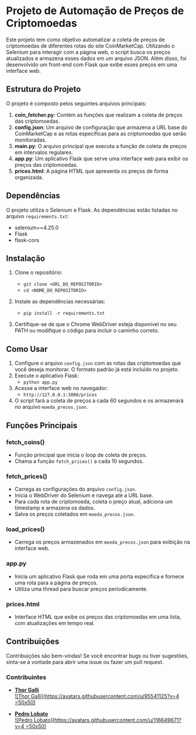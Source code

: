 # Projeto de Automação de Preços de Criptomoedas

Este projeto tem como objetivo automatizar a coleta de preços de criptomoedas de diferentes rotas do site CoinMarketCap. Utilizando o Selenium para interagir com a página web, o script busca os preços atualizados e armazena esses dados em um arquivo JSON. Além disso, foi desenvolvido um front-end com Flask que exibe esses preços em uma interface web.

## Estrutura do Projeto

O projeto é composto pelos seguintes arquivos principais:

1. **coin_fetcher.py**: Contém as funções que realizam a coleta de preços das criptomoedas.
2. **config.json**: Um arquivo de configuração que armazena a URL base do CoinMarketCap e as rotas específicas para as criptomoedas que serão monitoradas.
3. **main.py**: O arquivo principal que executa a função de coleta de preços em intervalos regulares.
4. **app.py**: Um aplicativo Flask que serve uma interface web para exibir os preços das criptomoedas.
5. **prices.html**: A página HTML que apresenta os preços de forma organizada.

## Dependências

O projeto utiliza o Selenium e Flask. As dependências estão listadas no arquivo `requirements.txt`:

- selenium==4.25.0
- Flask
- flask-cors

## Instalação

1. Clone o repositório:
   - `git clone <URL_DO_REPOSITORIO>`
   - `cd <NOME_DO_REPOSITORIO>`

2. Instale as dependências necessárias:
   - `pip install -r requirements.txt`

3. Certifique-se de que o Chrome WebDriver esteja disponível no seu PATH ou modifique o código para incluir o caminho correto.

## Como Usar

1. Configure o arquivo `config.json` com as rotas das criptomoedas que você deseja monitorar. O formato padrão já está incluído no projeto.
2. Execute o aplicativo Flask:
   - `python app.py`
3. Acesse a interface web no navegador:
   - `http://127.0.0.1:3000/prices`
4. O script fará a coleta de preços a cada 60 segundos e os armazenará no arquivo `moeda_precos.json`.

## Funções Principais

### fetch_coins()

- Função principal que inicia o loop de coleta de preços.
- Chama a função `fetch_prices()` a cada 10 segundos.

### fetch_prices()

- Carrega as configurações do arquivo `config.json`.
- Inicia o WebDriver do Selenium e navega até a URL base.
- Para cada rota de criptomoeda, coleta o preço atual, adiciona um timestamp e armazena os dados.
- Salva os preços coletados em `moeda_precos.json`.

### load_prices()

- Carrega os preços armazenados em `moeda_precos.json` para exibição na interface web.

### app.py

- Inicia um aplicativo Flask que roda em uma porta específica e fornece uma rota para a página de preços.
- Utiliza uma thread para buscar preços periodicamente.

### prices.html

- Interface HTML que exibe os preços das criptomoedas em uma lista, com atualizações em tempo real.

## Contribuições

Contribuições são bem-vindas! Se você encontrar bugs ou tiver sugestões, sinta-se à vontade para abrir uma issue ou fazer um pull request.

### Contribuintes

- **[Thor Galli](https://github.com/ThorGalli)**  
  [![Thor Galli](https://avatars.githubusercontent.com/u/95541125?v=4 =50x50)](https://github.com/ThorGalli)

- **[Pedro Lobato](https://github.com/Pedrossl/)**  
  [![Pedro Lobato](https://avatars.githubusercontent.com/u/116649671?v=4 =50x50)](https://github.com/Pedrossl/)

